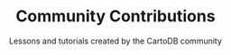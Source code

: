 ---
layout: course
title: "Community Contributions"
id: "07-community"
subtitle: Lessons and tutorials created by the CartoDB community
categories: Mixed
tag: book
time: 45 minutes
description_short: "Learn from the best: CartoDB's community of expert web mapping experts." 
description_long: "This series of lessons is curated from lessons made by the CartoDB community."
prerequisite:
    - Introduction to Map Design
    - A modern browser like Chrome, Firefox, or Safari
    - Reliable Internet access
    - A desire to learn!
published: true
vizjson: "http://documentation.cartodb.com/api/v2/viz/e667d364-d5ff-11e3-a78a-0edbca4b5057/viz.json"
mailchimp_id: 139b5eed01
---